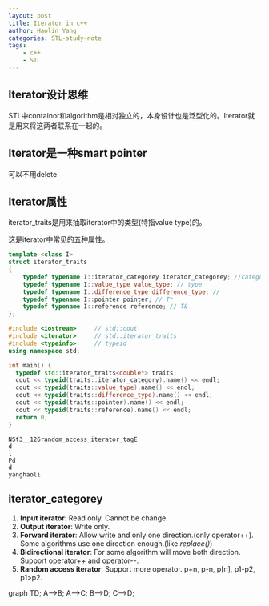 ```yaml
---
layout: post
title: Iterator in c++
author: Haolin Yang
categories: STL-study-note
tags:
    - c++
    - STL
---
```

<script src="/js/mermaid.js"></script>

## Iterator设计思维

STL中containor和algorithm是相对独立的，本身设计也是泛型化的。Iterator就是用来将这两者联系在一起的。

## Iterator是一种smart pointer

可以不用delete

## Iterator属性

iterator_traits是用来抽取iterator中的类型(特指value type)的。

这是iterator中常见的五种属性。

```cpp
template <class I>
struct iterator_traits
{
    typedef typename I::iterator_categorey iterator_categorey; //categorey
    typedef typename I::value_type value_type; // type
    typedef typename I::difference_type difference_type; //
    typedef typename I::pointer pointer; // T*
    typedef typename I::reference reference; // T&
};
```

```cpp
#include <iostream>     // std::cout
#include <iterator>     // std::iterator_traits
#include <typeinfo>     // typeid
using namespace std;

int main() {
  typedef std::iterator_traits<double*> traits;
  cout << typeid(traits::iterator_category).name() << endl;
  cout << typeid(traits::value_type).name() << endl;
  cout << typeid(traits::difference_type).name() << endl;
  cout << typeid(traits::pointer).name() << endl;
  cout << typeid(traits::reference).name() << endl;
  return 0;
}
```
```
NSt3__126random_access_iterator_tagE
d
l
Pd
d
yanghaoli
```

## iterator_categorey

1. **Input iterator**: Read only. Cannot be change.
2. **Output iterator**: Write only.
3. **Forward iterator**: Allow write and only one direction.(only operator++). Some algorithms use one direction enough.(like *replace()*) 
4. **Bidirectional iterator**: For some algorithm will move both direction. Support operator++ and operator--.
5. **Random access iterator**: Support more operator. p+n, p-n, p[n], p1-p2, p1>p2.

<div class="mermaid">
graph TD;
    A-->B;
    A-->C;
    B-->D;
    C-->D;
</div>

